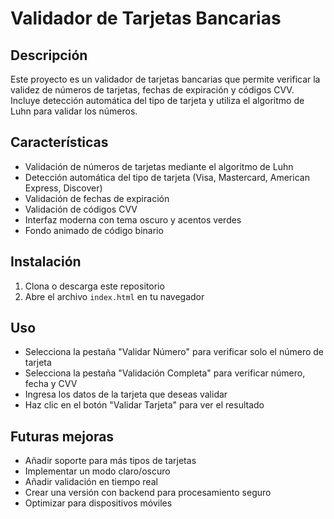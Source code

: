 # Validador de Tarjetas Bancarias

## Descripción
Este proyecto es un validador de tarjetas bancarias que permite verificar la validez de números de tarjetas, fechas de expiración y códigos CVV. Incluye detección automática del tipo de tarjeta y utiliza el algoritmo de Luhn para validar los números.

## Características
- Validación de números de tarjetas mediante el algoritmo de Luhn
- Detección automática del tipo de tarjeta (Visa, Mastercard, American Express, Discover)
- Validación de fechas de expiración
- Validación de códigos CVV
- Interfaz moderna con tema oscuro y acentos verdes
- Fondo animado de código binario

## Instalación
1. Clona o descarga este repositorio
2. Abre el archivo `index.html` en tu navegador

## Uso
- Selecciona la pestaña "Validar Número" para verificar solo el número de tarjeta
- Selecciona la pestaña "Validación Completa" para verificar número, fecha y CVV
- Ingresa los datos de la tarjeta que deseas validar
- Haz clic en el botón "Validar Tarjeta" para ver el resultado

## Futuras mejoras
- Añadir soporte para más tipos de tarjetas
- Implementar un modo claro/oscuro
- Añadir validación en tiempo real
- Crear una versión con backend para procesamiento seguro
- Optimizar para dispositivos móviles